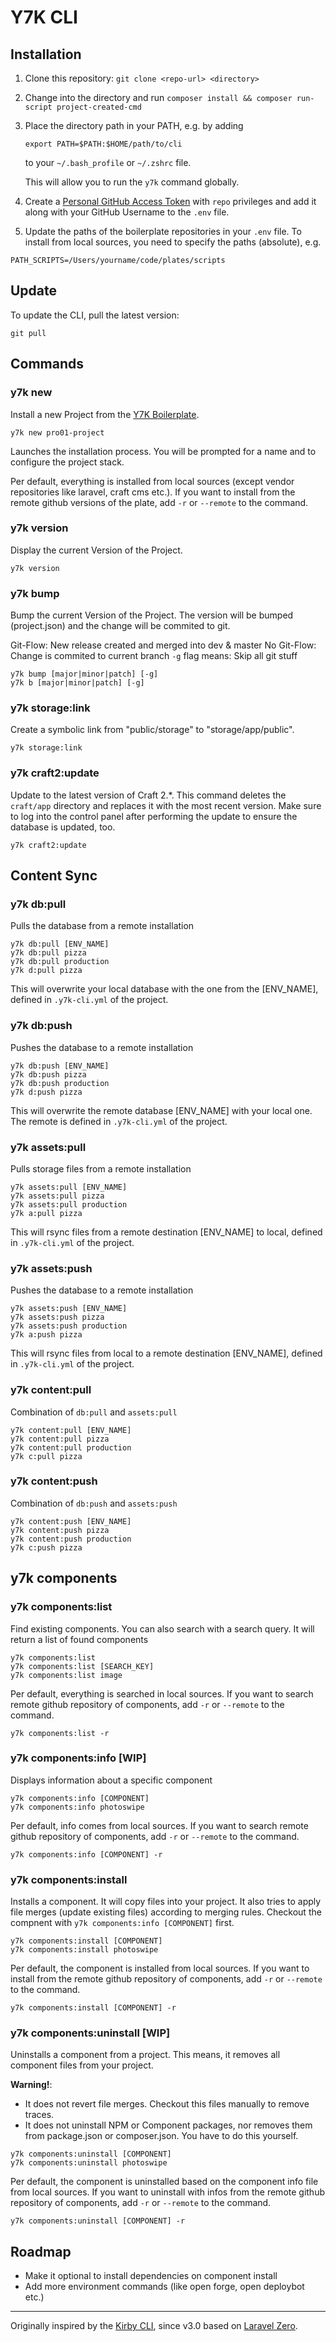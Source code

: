 # Y7K CLI

## Installation

1. Clone this repository: `git clone <repo-url> <directory>`

2. Change into the  directory and run `composer install && composer run-script project-created-cmd`

3. Place the directory path in your PATH, e.g. by adding
    ```
    export PATH=$PATH:$HOME/path/to/cli
    ```
    to your `~/.bash_profile` or `~/.zshrc` file.
    
    This will allow you to run the `y7k` command globally.

4. Create a [Personal GitHub Access Token](https://github.com/settings/tokens) with `repo` privileges and add it along with your GitHub Username to the `.env` file.

5. Update the paths of the boilerplate repositories in your `.env` file. To install from local sources, you need to specify the paths (absolute), e.g.

`PATH_SCRIPTS=/Users/yourname/code/plates/scripts`


## Update

To update the CLI, pull the latest version:
```
git pull
```

## Commands

### y7k new

Install a new Project from the [Y7K Boilerplate](https://github.com/Y7K/plate).

```
y7k new pro01-project
```

Launches the installation process. You will be prompted for a name and to configure the project stack.

Per default, everything is installed from local sources (except vendor repositories like laravel, craft cms etc.). If you want to install from the remote github versions of the plate, add `-r` or `--remote` to the command.

### y7k version 

Display the current Version of the Project.

```
y7k version
```

### y7k bump 

Bump the current Version of the Project. The version will be bumped (project.json) and the change will be commited to git.

Git-Flow: New release created and merged into dev & master
No Git-Flow: Change is commited to current branch
`-g` flag means: Skip all git stuff

```
y7k bump [major|minor|patch] [-g]
y7k b [major|minor|patch] [-g]
```


### y7k storage:link 

Create a symbolic link from "public/storage" to "storage/app/public".

```
y7k storage:link 
```

### y7k craft2:update 

Update to the latest version of Craft 2.*.
This command deletes the `craft/app` directory and replaces it with the most recent version. Make sure to log into the control panel after performing the update to ensure the database is updated, too.

```
y7k craft2:update
```


## Content Sync

### y7k db:pull
Pulls the database from a remote installation

```
y7k db:pull [ENV_NAME]
y7k db:pull pizza
y7k db:pull production
y7k d:pull pizza
```

This will overwrite your local database with the one from the [ENV_NAME], defined in `.y7k-cli.yml` of the project.

### y7k db:push
Pushes the database to a remote installation

```
y7k db:push [ENV_NAME]
y7k db:push pizza
y7k db:push production
y7k d:push pizza
```

This will overwrite the remote database [ENV_NAME] with your local one. The remote is defined in `.y7k-cli.yml` of the project.

### y7k assets:pull
Pulls storage files from a remote installation

```
y7k assets:pull [ENV_NAME]
y7k assets:pull pizza
y7k assets:pull production
y7k a:pull pizza
```

This will rsync files from a remote destination [ENV_NAME] to local, defined in `.y7k-cli.yml` of the project.


### y7k assets:push
Pushes the database to a remote installation

```
y7k assets:push [ENV_NAME]
y7k assets:push pizza
y7k assets:push production
y7k a:push pizza
```

This will rsync files from local to a remote destination [ENV_NAME], defined in `.y7k-cli.yml` of the project.


### y7k content:pull
Combination of `db:pull` and `assets:pull`

```
y7k content:pull [ENV_NAME]
y7k content:pull pizza
y7k content:pull production
y7k c:pull pizza
```



### y7k content:push
Combination of `db:push` and `assets:push`

```
y7k content:push [ENV_NAME]
y7k content:push pizza
y7k content:push production
y7k c:push pizza
```


## y7k components

### y7k components:list

Find existing components. You can also search with a search query. It will return a list of found components


```
y7k components:list
y7k components:list [SEARCH_KEY]
y7k components:list image
```

Per default, everything is searched in local sources. If you want to search remote github repository of components, add `-r` or `--remote` to the command.

```
y7k components:list -r
```


### y7k components:info \[WIP\]
Displays information about a specific component


```
y7k components:info [COMPONENT]
y7k components:info photoswipe
```

Per default, info comes from local sources. If you want to search remote github repository of components, add `-r` or `--remote` to the command.

```
y7k components:info [COMPONENT] -r
```


### y7k components:install
Installs a component. It will copy files into your project. It also tries to apply file merges (update existing files) according to merging rules. Checkout the compnent with `y7k components:info [COMPONENT]` first.


```
y7k components:install [COMPONENT]
y7k components:install photoswipe
```

Per default, the component is installed from local sources. If you want to install from the remote github repository of components, add `-r` or `--remote` to the command.

```
y7k components:install [COMPONENT] -r
```


### y7k components:uninstall \[WIP\]
Uninstalls a component from a project. This means, it removes all component files from your project.

**Warning!**:

- It does not revert file merges. Checkout this files manually to remove traces.
- It does not uninstall NPM or Component packages, nor removes them from package.json or composer.json. You have to do this yourself.


```
y7k components:uninstall [COMPONENT]
y7k components:uninstall photoswipe
```

Per default, the component is uninstalled based on the component info file from local sources. If you want to uninstall with infos from the remote github repository of components, add `-r` or `--remote` to the command.

```
y7k components:uninstall [COMPONENT] -r
```


## Roadmap

* Make it optional to install dependencies on component install
* Add more environment commands (like open forge, open deploybot etc.)

-----

Originally inspired by the [Kirby CLI](https://github.com/getkirby/cli), since v3.0 based on [Laravel Zero](http://laravel-zero.com/). 
